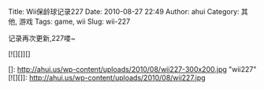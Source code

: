 Title: Wii保龄球记录227
Date: 2010-08-27 22:49
Author: ahui
Category: 其他, 游戏
Tags: game, wii
Slug: wii-227

记录再次更新,227喽\~

[![][]][]

  []: http://ahui.us/wp-content/uploads/2010/08/wii227-300x200.jpg
    "wii227"
  [![][]]: http://ahui.us/wp-content/uploads/2010/08/wii227.jpg
